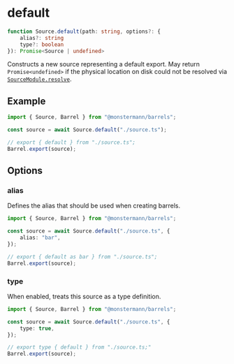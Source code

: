 # default

```ts
function Source.default(path: string, options?: {
    alias?: string
    type?: boolean
}): Promise<Source | undefined>
```

Constructs a new source representing a default export. May return `Promise<undefined>` if the physical location on disk could not be resolved via [`SourceModule.resolve`](../SourceModule/resolve).

## Example

```ts
import { Source, Barrel } from "@monstermann/barrels";

const source = await Source.default("./source.ts");

// export { default } from "./source.ts";
Barrel.export(source);
```

## Options

### alias

Defines the alias that should be used when creating barrels.

```ts
import { Source, Barrel } from "@monstermann/barrels";

const source = await Source.default("./source.ts", {
    alias: "bar",
});

// export { default as bar } from "./source.ts";
Barrel.export(source);
```

### type

When enabled, treats this source as a type definition.

```ts
import { Source, Barrel } from "@monstermann/barrels";

const source = await Source.default("./source.ts", {
    type: true,
});

// export type { default } from "./source.ts;"
Barrel.export(source);
```
